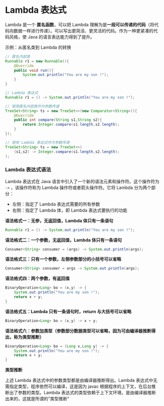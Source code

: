# Lambda 表达式

Lambda 是一个 **匿名函数**，可以把 Lambda 理解为是**一段可以传递的代码**（将代码向数据一样进行传递）。可以写出更简洁、更灵活的代码。作为一种更紧凑的代码风格，使 Java 的语言表达能力得到了提升。

示例：从匿名类到 Lambda 的转换

````java
// 匿名内部类
Runnable r1 = new Runnable(){
    @Override
    public void run(){
        System.out.println("You are my son !");
    }
}

// Lambda 表达式
Runnable r1 = () -> System.out.println("You are my son !");
````

````java
// 使用匿名内部类作为参数传递
TreeSet<String> ts = new TreeSet<>(new Comparator<String>(){
    @Override
    public int compare(String s1,String s2){
        return Integer.compare(s1.length,s2.length);
    }
});

// 使用 Lambda 表达式作为参数传递
TreeSet<String> ts = new TreeSet<>(
	(s1,s2) -> Integer.compare(s1.length,s2.length);
);
````

### Lambda 表达式语法

Lambda 表达式在 Java 语言中引入了一个新的语法元素和操作符。这个操作符为 `->` ，该操作符称为 Lambda 操作符或者箭头操作符。它将 Lambda 分为两个部分：

* 左侧：指定了 Lambda 表达式需要的所有参数
* 右侧：指定了 Lambda 体，即 Lambda 表达式要执行的功能

**语法格式一：无参，无返回值，Lambda 体只有一条语句**

````java
Runnable r1 = () -> System.out.println("You are my son !");
````

**语法格式二：一个参数，无返回值，Lambda 体只有一条语句**

````java
Consumer<String> consumer = (args) -> System.out.println(args);
````

**语法格式三：只有一个参数，左侧参数部分的小括号可以省略**

````java
Consumer<String> consumer = args -> System.out.println(args);
````

**语法格式四：两个参数，有返回值**

```java
BinaryOperation<Long> bo = (x,y) -> {
    System.out.println("You are my son !");
    return x + y;
}
```

**语法格式五：Lambda 只有一条语句时，return 与大括号可以省略**

````java
BinaryOperation<Long> bo = (x,y) -> x + y;
````

**语法格式六：参数加类型（参数部分数据类型可以省略，因为可由编译器推断得出，称为类型推断）**

````java
BinaryOperation<Long> bo = (Long x,Long y) -> {
    System.out.println("You are my son !");
    return x + y;
}
````

**类型推断**

上述 Lambda 表达式中的参数类型都是由编译器推断得出。Lambda 表达式中无需指定类型，程序依然可以编译，这是因为 javac 根据程序的上下文，在后台推断出了参数的类型。Lambda 表达式的类型依赖于上下文环境，是由编译器推断出来的，这就是所谓的”类型推断“

